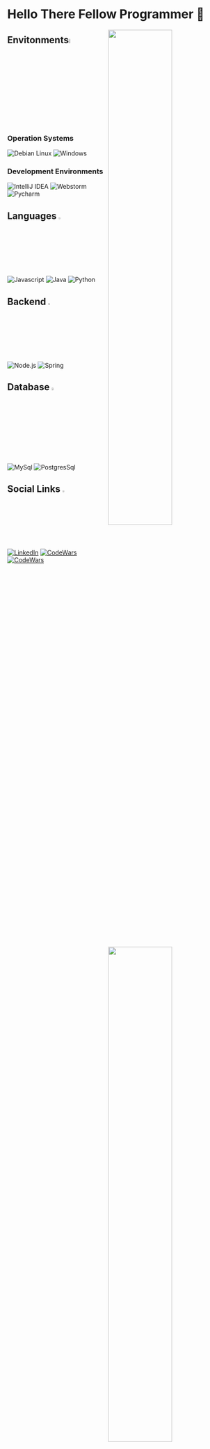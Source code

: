 # Hello There Fellow Programmer 👋


<img width="54%" align="right" position="absolute" src="https://github-readme-stats.vercel.app/api?username=EricFeher&show_icons=true&theme=dracula&text_color=F8F8F2&icon_color=79DAFA&title_color=DD6387&hide_border=true&custom_title=Github%20Statistics&hide_title=true"/>

<img width="54%" align="right" position="absolute" src="https://github-readme-stats.vercel.app/api/top-langs/?username=EricFeher&hide=C%23,PLSQL,EJS,HTML,ShaderLab,C%2B%2B,objective-C%2B%2B,HLSL&langs_count=4&layout=compact&theme=dracula&text_color=F8F8F2&icon_color=79DAFA&title_color=DD6387&hide_border=true&custom_title=Most%20Used%20Languages&hide_title=true"/>

<img width="54%" align="right" src="https://streak-stats.demolab.com/?user=EricFeher&theme=dark&background=282A36&fire=79DAFA&ring=DD6387&currStreakLabel=DD6387&sideNums=F8F8F2"/>

<img width="54%" align="right" src="https://media.tenor.com/GfSX-u7VGM4AAAAC/coding.gif"/>


<h2>Envitonments<img width="5%" src="https://www.debian.org/Pics/debian-logo-1024x576.png"/></h2>

<h3>Operation Systems</h3>

![Debian Linux](https://img.shields.io/badge/Linux%20Debain-282A36?style=for-the-badge&logo=Debian&logoColor=79DAFA) ![Windows](https://img.shields.io/badge/Windows-282A36?style=for-the-badge&logo=windows&logoColor=79DAFA)

<h3>Development Environments</h3>

![IntelliJ IDEA](https://img.shields.io/badge/IntelliJ%20Idea-282A36?style=for-the-badge&logo=intellijidea&logoColor=79DAFA) ![Webstorm](https://img.shields.io/badge/Webstorm-282A36?style=for-the-badge&logo=webstorm&logoColor=79DAFA) ![Pycharm](https://img.shields.io/badge/PyCharm-282A36?style=for-the-badge&logo=pycharm&logoColor=79DAFA)


<h2>Languages <img width="3%" src="https://assets.stickpng.com/images/58480979cef1014c0b5e4901.png"/></h2>

![Javascript](https://img.shields.io/badge/javascript-282A36?style=for-the-badge&logo=javascript&logoColor=79DAFA) ![Java](https://img.shields.io/badge/Java-282A36?style=for-the-badge&logo=java&logoColor=79DAFA) ![Python](https://img.shields.io/badge/python-282A36?style=for-the-badge&logo=python&logoColor=79DAFA)


<h2>Backend <img width="3%" src="https://media4.giphy.com/media/kdFc8fubgS31b8DsVu/giphy.gif"/></h2>

![Node.js](https://img.shields.io/badge/node.js-282A36?style=for-the-badge&logo=node.js&logoColor=79DAFA) ![Spring](https://img.shields.io/badge/spring-282A36?style=for-the-badge&logo=spring&logoColor=79DAFA)


<h2>Database <img width="4%" src="https://bmtraders.com/images/Database/Database-4.gif"/></h2>

![MySql](https://img.shields.io/badge/mysql-282A36?style=for-the-badge&logo=mysql&logoColor=79DAFA) ![PostgresSql](https://img.shields.io/badge/postgresql-282A36?style=for-the-badge&logo=postgresql&logoColor=79DAFA)

<h2>Social Links <img width="3%" src="https://www.pngitem.com/pimgs/m/107-1073759_link-svg-missing-transparent-link-icon-png-png.png"/></h2>

[![LinkedIn](https://img.shields.io/badge/LinkedIn-282A36?style=for-the-badge&logo=linkedin&logoColor=79DAFA)](https://www.linkedin.com/in/ericfeher/) [![CodeWars](https://img.shields.io/badge/CodeWars-282A36?style=for-the-badge&logo=codewars&logoColor=79DAFA)](https://www.codewars.com/users/Solavid) [![CodeWars](https://img.shields.io/badge/twitter-282A36?style=for-the-badge&logo=twitter&logoColor=79DAFA)](https://twitter.com/EricWhit_)
